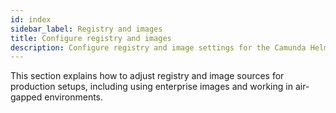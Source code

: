 ```yaml
---
id: index
sidebar_label: Registry and images
title: Configure registry and images
description: Configure registry and image settings for the Camunda Helm chart.
---
```


This section explains how to adjust registry and image sources for production setups, including using enterprise images and working in air-gapped environments.
